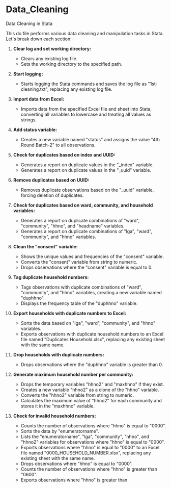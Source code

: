 # Data_Cleaning
Data Cleaning in Stata

This do file performs various data cleaning and manipulation tasks in Stata. Let's break down each section:

1. **Clear log and set working directory:**
   - Clears any existing log file.
   - Sets the working directory to the specified path.

2. **Start logging:**
   - Starts logging the Stata commands and saves the log file as "1st-cleaning.txt", replacing any existing log file.

3. **Import data from Excel:**
   - Imports data from the specified Excel file and sheet into Stata, converting all variables to lowercase and treating all values as strings.

4. **Add status variable:**
   - Creates a new variable named "status" and assigns the value "4th Round Batch-2" to all observations.

5. **Check for duplicates based on index and UUID:**
   - Generates a report on duplicate values in the "_index" variable.
   - Generates a report on duplicate values in the "_uuid" variable.

6. **Remove duplicates based on UUID:**
   - Removes duplicate observations based on the "_uuid" variable, forcing deletion of duplicates.

7. **Check for duplicates based on ward, community, and household variables:**
   - Generates a report on duplicate combinations of "ward", "community", "hhno", and "headname" variables.
   - Generates a report on duplicate combinations of "lga", "ward", "community", and "hhno" variables.

8. **Clean the "consent" variable:**
   - Shows the unique values and frequencies of the "consent" variable.
   - Converts the "consent" variable from string to numeric.
   - Drops observations where the "consent" variable is equal to 0.

9. **Tag duplicate household numbers:**
   - Tags observations with duplicate combinations of "ward", "community", and "hhno" variables, creating a new variable named "duphhno".
   - Displays the frequency table of the "duphhno" variable.

10. **Export households with duplicate numbers to Excel:**
    - Sorts the data based on "lga", "ward", "community", and "hhno" variables.
    - Exports observations with duplicate household numbers to an Excel file named "Duplicates Household.xlsx", replacing any existing sheet with the same name.

11. **Drop households with duplicate numbers:**
    - Drops observations where the "duphhno" variable is greater than 0.

12. **Generate maximum household number per community:**
    - Drops the temporary variables "hhno2" and "maxhhno" if they exist.
    - Creates a new variable "hhno2" as a clone of the "hhno" variable.
    - Converts the "hhno2" variable from string to numeric.
    - Calculates the maximum value of "hhno2" for each community and stores it in the "maxhhno" variable.

13. **Check for invalid household numbers:**
    - Counts the number of observations where "hhno" is equal to "0000".
    - Sorts the data by "enumeratorname".
    - Lists the "enumeratorname", "lga", "community", "hhno", and "hhno2" variables for observations where "hhno" is equal to "0000".
    - Exports observations where "hhno" is equal to "0000" to an Excel file named "0000_HOUSEHOLD_NUMBER.xlsx", replacing any existing sheet with the same name.
    - Drops observations where "hhno" is equal to "0000".
    - Counts the number of observations where "hhno" is greater than "0600".
    - Exports observations where "hhno" is greater than

